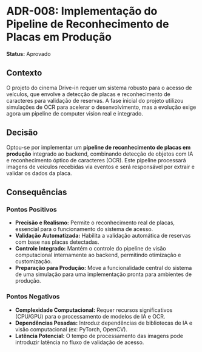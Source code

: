 # ADR-008: Implementação do Pipeline de Reconhecimento de Placas em Produção

**Status:** Aprovado

## Contexto

O projeto do cinema Drive-in requer um sistema robusto para o acesso de veículos, que envolve a detecção de placas e reconhecimento de caracteres para validação de reservas. A fase inicial do projeto utilizou simulações de OCR para acelerar o desenvolvimento, mas a evolução exige agora um pipeline de computer vision real e integrado.

## Decisão

Optou-se por implementar um **pipeline de reconhecimento de placas em produção** integrado ao backend, combinando detecção de objetos com IA e reconhecimento óptico de caracteres (OCR). Este pipeline processará imagens de veículos recebidas via eventos e será responsável por extrair e validar os dados da placa.

## Consequências

### Pontos Positivos

-   **Precisão e Realismo:** Permite o reconhecimento real de placas, essencial para o funcionamento do sistema de acesso.
-   **Validação Automatizada:** Habilita a validação automática de reservas com base nas placas detectadas.
-   **Controle Integrado:** Mantém o controle do pipeline de visão computacional internamente ao backend, permitindo otimização e customização.
-   **Preparação para Produção:** Move a funcionalidade central do sistema de uma simulação para uma implementação pronta para ambientes de produção.

### Pontos Negativos

-   **Complexidade Computacional:** Requer recursos significativos (CPU/GPU) para o processamento de modelos de IA e OCR.
-   **Dependências Pesadas:** Introduz dependências de bibliotecas de IA e visão computacional (ex: PyTorch, OpenCV).
-   **Latência Potencial:** O tempo de processamento das imagens pode introduzir latência no fluxo de validação de acesso.